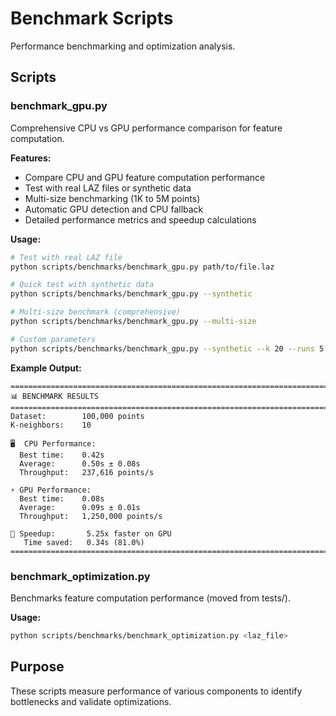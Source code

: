 # Benchmark Scripts

Performance benchmarking and optimization analysis.

## Scripts

### benchmark_gpu.py

Comprehensive CPU vs GPU performance comparison for feature computation.

**Features:**

- Compare CPU and GPU feature computation performance
- Test with real LAZ files or synthetic data
- Multi-size benchmarking (1K to 5M points)
- Automatic GPU detection and CPU fallback
- Detailed performance metrics and speedup calculations

**Usage:**

```bash
# Test with real LAZ file
python scripts/benchmarks/benchmark_gpu.py path/to/file.laz

# Quick test with synthetic data
python scripts/benchmarks/benchmark_gpu.py --synthetic

# Multi-size benchmark (comprehensive)
python scripts/benchmarks/benchmark_gpu.py --multi-size

# Custom parameters
python scripts/benchmarks/benchmark_gpu.py --synthetic --k 20 --runs 5
```

**Example Output:**

```
================================================================================
📊 BENCHMARK RESULTS
================================================================================
Dataset:        100,000 points
K-neighbors:    10

🖥️  CPU Performance:
  Best time:    0.42s
  Average:      0.50s ± 0.08s
  Throughput:   237,616 points/s

⚡ GPU Performance:
  Best time:    0.08s
  Average:      0.09s ± 0.01s
  Throughput:   1,250,000 points/s

🚀 Speedup:       5.25x faster on GPU
   Time saved:   0.34s (81.0%)
================================================================================
```

### benchmark_optimization.py

Benchmarks feature computation performance (moved from tests/).

**Usage:**

```bash
python scripts/benchmarks/benchmark_optimization.py <laz_file>
```

## Purpose

These scripts measure performance of various components to identify
bottlenecks and validate optimizations.
